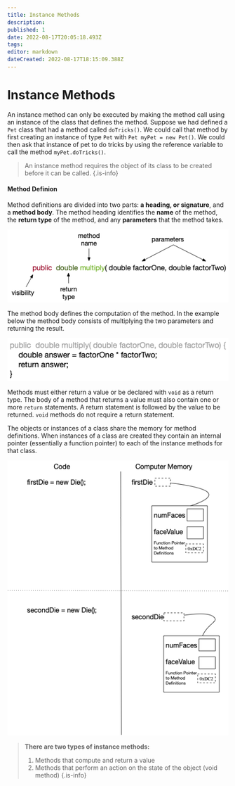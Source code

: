 ```yaml
---
title: Instance Methods
description: 
published: 1
date: 2022-08-17T20:05:18.493Z
tags: 
editor: markdown
dateCreated: 2022-08-17T18:15:09.388Z
---
```


# Instance Methods
An instance method can only be executed by making the method call using an instance of the class that defines the method.  Suppose we had defined a `Pet` class that had a method called `doTricks()`. We could call that method by first creating an instance of type `Pet`  with `Pet myPet = new Pet()`.  We could then ask that instance of pet to do tricks by using the reference variable to call the method `myPet.doTricks()`.  

> An instance method requires the object of its class to be created before it can be called.
{.is-info}

#### Method Definion

Method definitions are divided into two parts: **a heading, or signature**, and a **method body**. The method heading identifies the **name** of the method, the **return type** of the method, and any **parameters** that the method takes.   




![labelled method header "public double multiply(double factorOne, double factorTwo". public is labelled as visibility, double is labelled as return type, multiply is labelled as method name, factorOne and factorTwo are labelled as parameters ](/images/methodHeader.png)

The method body defines the computation of the method. In the example below the method body consists of multiplying the two parameters and returning the result.

![method body for the multiply method: double answer=factorOne*factorTwo; return answer;](/images/methodBody.png)

Methods must either return a value or be declared with `void` as a return type.
The body of a method that returns a value must also contain one or more `return` statements. A return statement is followed by the value to be returned. `void` methods do not require a return statement.


The objects or instances of a class share the memory for method definitions. When instances of a class are created they contain an internal pointer (essentially a function pointer) to each of the instance methods for that class.

![ memory allocation for instances. A pointer is allocated to refer to the object. Memory for the object is allocated that includes attributes and function pointers for methods](/images/memoryAllocation.png)

> **There are two types of instance methods:**
>   1. Methods that compute and return a value
>   1. Methods that perform an action on the state of the object (void method)
{.is-info}

